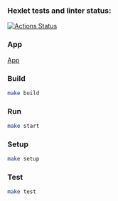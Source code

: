 ### Hexlet tests and linter status:
[![Actions Status](https://github.com/Dar1aK/backend-project-6/actions/workflows/hexlet-check.yml/badge.svg)](https://github.com/Dar1aK/backend-project-6/actions)

### App

[App](https://backend-project-6-ab7b.onrender.com)

### Build

```bash
make build
```

### Run

```bash
make start
```

### Setup

```bash
make setup
```

### Test

```bash
make test
```
